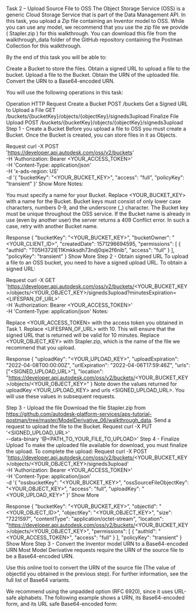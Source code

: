 Task 2 – Upload Source File to OSS
The Object Storage Service (OSS) is a generic Cloud Storage Service that is part of the Data Management API. In this task, you upload a Zip file containing an Inventor model to OSS. While you can use any model, we recommend that you use the zip file we provide ( Stapler.zip ) for this walkthrough. You can download this file from the walkthrough_data folder of the GitHub repository containing the Postman Collection for this walkthrough.

By the end of this task you will be able to:

Create a Bucket to store the files.
Obtain a signed URL to upload a file to the bucket.
Upload a file to the Bucket.
Obtain the URN of the uploaded file.
Convert the URN to a Base64-encoded URN.

You will use the following operations in this task:

Operation	HTTP Request
Create a Bucket	POST /buckets
Get a Signed URL to Upload a File	GET /buckets/{bucketKey}/objects/{objectKey}/signeds3upload
Finalize File Upload	POST /buckets/{bucketKey}/objects/{objectKey}/signeds3upload
Step 1 - Create a Bucket
Before you upload a file to OSS you must create a Bucket. Once the Bucket is created, you can store files in it as Objects.

Request
curl -X POST \
    'https://developer.api.autodesk.com/oss/v2/buckets' \
    -H 'Authorization: Bearer <YOUR_ACCESS_TOKEN>' \
    -H 'Content-Type: application/json' \
    -H 'x-ads-region: US' \
    -d '{
        "bucketKey": "<YOUR_BUCKET_KEY>",
        "access": "full",
        "policyKey": "transient"
        }'
Show More
Notes:

You must specify a name for your Bucket. Replace <YOUR_BUCKET_KEY> with a name for the Bucket.
Bucket keys must consist of only lower case characters, numbers 0-9, and the underscore (_) character.
The Bucket key must be unique throughout the OSS service. If the Bucket name is already in use (even by another user) the server returns a 409 Conflict error. In such a case, retry with another Bucket name.

Response
{
    "bucketKey": "<YOUR_BUCKET_KEY>",
    "bucketOwner": "<YOUR_CLIENT_ID>",
    "createdDate": 1571296694595,
    "permissions": [
        {
            "authId": "T05H372IE11Kmkksdh73ndj0qie2f6nib",
            "access": "full"
        }
    ],
    "policyKey": "transient"
}
Show More
Step 2 - Obtain signed URL
To upload a file to an OSS bucket, you need to have a signed upload URL. To obtain a signed URL:

Request
curl -X GET \
    'https://developer.api.autodesk.com/oss/v2/buckets/<YOUR_BUCKET_KEY>/objects/<YOUR_OBJECT_KEY>/signeds3upload?minutesExpiration=<LIFESPAN_OF_URL>' \
    -H 'Authorization: Bearer <YOUR_ACCESS_TOKEN>' \
    -H 'Content-Type: application/json'
Notes:

Replace <YOUR_ACCESS_TOKEN> with the access token you obtained in Task 1.
Replace <LIFESPAN_OF_URL> with 10. This will ensure that the signed URL that is returned will be valid for 10 minutes.
Replace <YOUR_OBJECT_KEY> with Stapler.zip, which is the name of the file we recommend that you upload.

Response
  {
      "uploadKey": "<YOUR_UPLOAD_KEY>",
      "uploadExpiration": "2022-04-08T00:00:00Z",
      "urlExpiration": "2022-04-06T17:59:46Z",
      "urls": ["<SIGNED_UPLOAD_URL>"],
      "location": "https://developer.api.autodesk.com/oss/v2/buckets/<YOUR_BUCKET_KEY>/objects/<YOUR_OBJECT_KEY>"
  }
Note down the values returned for uploadKey <YOUR_UPLOAD_KEY> and urls <SIGNED_UPLOAD_URL>. You will use these values in subsequent requests.

Step 3 - Upload the file
Download the file Stapler.zip from https://github.com/autodesk-platform-services/aps-tutorial-postman/tree/master/ModelDerivative_06/walkthrough_data.
Send a request to upload the file to the Bucket.
Request
curl -X PUT \
    '<SIGNED_UPLOAD_URL>'\
    --data-binary '@<PATH_TO_YOUR_FILE_TO_UPLOAD>'
Step 4 - Finalize Upload
To make the uploaded file available for download, you must finalize the upload. To complete the upload:
Request
curl -X POST \
    'https://developer.api.autodesk.com/oss/v2/buckets/<YOUR_BUCKET_KEY>/objects/<YOUR_OBJECT_KEY>/signeds3upload' \
    -H 'Authorization: Bearer <YOUR_ACCESS_TOKEN>' \
    -H 'Content-Type: application/json' \
    -d '{
        "ossbucketKey": "<YOUR_BUCKET_KEY>",
        "ossSourceFileObjectKey": "<YOUR_OBJECT_KEY>",
        "access": "full",
        "uploadKey": "<YOUR_UPLOAD_KEY>"
        }'
Show More

Response
{
    "bucketKey": "<YOUR_BUCKET_KEY>",
    "objectId": "<YOUR_OBJECT_ID>",
    "objectKey": "<YOUR_OBJECT_KEY>",
    "size": "7221597",
    "contentType": "application/octet-stream",
    "location": "https://developer.api.autodesk.com/oss/v2/buckets/<YOUR_BUCKET_KEY>/objects/<YOUR_OBJECT_KEY>",
    "permissions": [
        {
            "authId": "<YOUR_ACCESS_TOKEN>",
            "access": "full"
        }
    ],
    "policyKey": "transient"
}
Show More
Step 3 - Convert the Inventor model URN to a Base64-encoded URN
Most Model Derivative requests require the URN of the source file to be a Base64-encoded URN.

Use this online tool to convert the URN of the source file (The value of objectId you obtained in the previous step).
For further information, see the full list of Base64 variants.

We recommend using the unpadded option (RFC 6920), since it uses URL-safe alphabets. The following example shows a URN, its Base64-encoded form, and its URL safe Base64-encoded form: